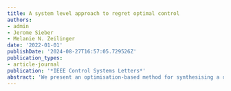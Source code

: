 ```yaml
---
title: A system level approach to regret optimal control
authors:
- admin
- Jerome Sieber
- Melanie N. Zeilinger
date: '2022-01-01'
publishDate: '2024-08-27T16:57:05.729526Z'
publication_types:
- article-journal
publication: '*IEEE Control Systems Letters*'
abstract: 'We present an optimisation-based method for synthesising a dynamic regret optimal controller for linear systems with potentially adversarial disturbances and known or adversarial initial conditions. The dynamic regret is defined as the difference between the true incurred cost of the system and the cost which could have optimally been achieved under any input sequence having full knowledge of all future disturbances for a given disturbance energy. This problem formulation can be seen as an alternative to classical H2 - or H∞ -control. The proposed controller synthesis is based on the system level parametrisation, which allows reformulating the dynamic regret problem as a semi-definite problem. This yields a new framework that allows to consider structured dynamic regret problems, which have not yet been considered in the literature. For known pointwise ellipsoidal bounds on the disturbance, we show that the dynamic regret bound can be improved compared to using only a bounded energy assumption and that the optimal dynamic regret bound differs by at most a factor of 2/π from the computed solution. Furthermore, the proposed framework allows guaranteeing state and input constraint satisfaction.'
---
```

